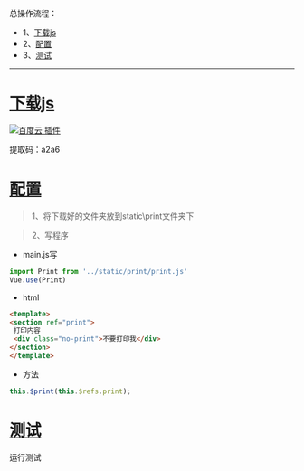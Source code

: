 总操作流程：
- 1、[下载js](#vue.js-01)
- 2、[配置](#vue.js-02)
- 3、[测试](#vue.js-03)

***

# <a name="vue.js-01" href="#" >下载js</a>
[![](https://img.shields.io/badge/百度云-插件-green.svg "百度云 插件")](https://pan.baidu.com/s/1Mf0cO_2DgYPTqBPGEZBXIA)

提取码：a2a6

# <a name="vue.js-02" href="#" >配置</a>

> 1、将下载好的文件夹放到static\print文件夹下

> 2、写程序

- main.js写
```js
import Print from '../static/print/print.js'
Vue.use(Print)
```

- html
```html
<template>
<section ref="print">
 打印内容
 <div class="no-print">不要打印我</div>
</section>
</template>
```

- 方法

```js
this.$print(this.$refs.print);
```

# <a name="vue.js-03" href="#" >测试</a>

运行测试